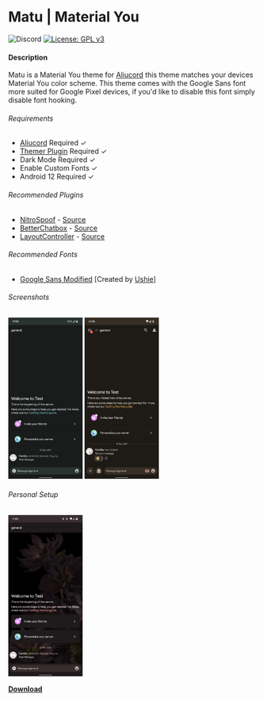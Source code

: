# Matu | Material You
![Discord](https://img.shields.io/discord/811255666990907402?label=Aliucord%20Support&logo=discord&logoColor=white&style=flat-square) [![License: GPL v3](https://img.shields.io/badge/License-GPLv3-blue.svg?style=flat-square)](https://www.gnu.org/licenses/gpl-3.0)

#### Description
Matu is a Material You theme for [Aliucord](https://github.com/Aliucord/Aliucord) this theme matches your devices Material You color scheme. 
This theme comes with the Google Sans font more suited for Google Pixel devices, if you'd like to disable this font simply disable font hooking.

###### Requirements
- [Aliucord](https://github.com/Aliucord/Aliucord) Required ✓
- [Themer Plugin](https://github.com/Vendicated/AliucordPlugins/blob/main/Themer/README.md) Required ✓
- Dark Mode Required ✓
- Enable Custom Fonts ✓
- Android 12 Required ✓

###### Recommended Plugins
- [NitroSpoof](https://discord.com/channels/811255666990907402/811275162715553823/845348833142505544) - [Source](https://github.com/X1nto/AliucordPlugins#nitrospoof)
- [BetterChatbox](https://discord.com/channels/811255666990907402/845784407846813696/910302649348395110) - [Source](https://github.com/X1nto/AliucordPlugins#layoutcontroller)
- [LayoutController](https://discord.com/channels/811255666990907402/811275162715553823/845348833142505544) - [Source](https://github.com/wingio/plugins/#betterchatbox)

###### Recommended Fonts
- [Google Sans Modified](https://raw.githubusercontent.com/Ushie/main/main/Productsansbutbetter.ttf) [Created by [Ushie](https://github.com/Ushie)]

###### Screenshots
<img src="Img1.png" width="150"/> <img src="Img2.png" width="150"/>
###### Personal Setup
<img src="Img3.png" width="150"/>

[**Download**](https://github.com/MrSpidercat/Matu/releases/download/Release/matu-dark.json)
